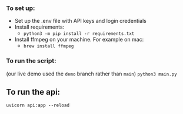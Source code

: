 ### To set up:
- Set up the .env file with API keys and login credentials 
- Install requirements:
    - `python3 -m pip install -r requirements.txt`
- Install ffmpeg on your machine. For example on mac:
    - `brew install ffmpeg`


### To run the script:
(our live demo used the `demo` branch rather than `main`)
`python3 main.py`

## To run the api:
`uvicorn api:app --reload`
